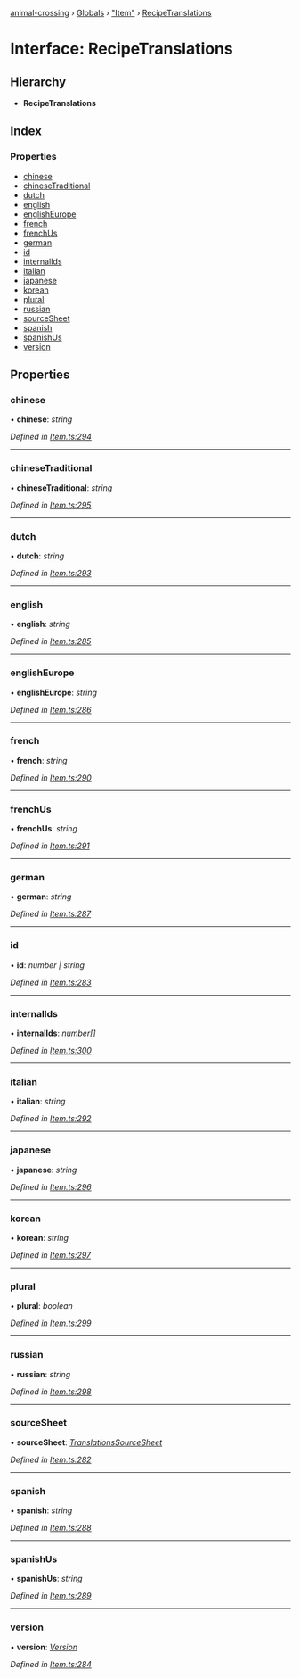[animal-crossing](../README.md) › [Globals](../globals.md) › ["Item"](../modules/_item_.md) › [RecipeTranslations](_item_.recipetranslations.md)

# Interface: RecipeTranslations

## Hierarchy

* **RecipeTranslations**

## Index

### Properties

* [chinese](_item_.recipetranslations.md#chinese)
* [chineseTraditional](_item_.recipetranslations.md#chinesetraditional)
* [dutch](_item_.recipetranslations.md#dutch)
* [english](_item_.recipetranslations.md#english)
* [englishEurope](_item_.recipetranslations.md#englisheurope)
* [french](_item_.recipetranslations.md#french)
* [frenchUs](_item_.recipetranslations.md#frenchus)
* [german](_item_.recipetranslations.md#german)
* [id](_item_.recipetranslations.md#id)
* [internalIds](_item_.recipetranslations.md#internalids)
* [italian](_item_.recipetranslations.md#italian)
* [japanese](_item_.recipetranslations.md#japanese)
* [korean](_item_.recipetranslations.md#korean)
* [plural](_item_.recipetranslations.md#plural)
* [russian](_item_.recipetranslations.md#russian)
* [sourceSheet](_item_.recipetranslations.md#sourcesheet)
* [spanish](_item_.recipetranslations.md#spanish)
* [spanishUs](_item_.recipetranslations.md#spanishus)
* [version](_item_.recipetranslations.md#version)

## Properties

###  chinese

• **chinese**: *string*

*Defined in [Item.ts:294](https://github.com/Norviah/animal-crossing/blob/577801d/module/types/Item.ts#L294)*

___

###  chineseTraditional

• **chineseTraditional**: *string*

*Defined in [Item.ts:295](https://github.com/Norviah/animal-crossing/blob/577801d/module/types/Item.ts#L295)*

___

###  dutch

• **dutch**: *string*

*Defined in [Item.ts:293](https://github.com/Norviah/animal-crossing/blob/577801d/module/types/Item.ts#L293)*

___

###  english

• **english**: *string*

*Defined in [Item.ts:285](https://github.com/Norviah/animal-crossing/blob/577801d/module/types/Item.ts#L285)*

___

###  englishEurope

• **englishEurope**: *string*

*Defined in [Item.ts:286](https://github.com/Norviah/animal-crossing/blob/577801d/module/types/Item.ts#L286)*

___

###  french

• **french**: *string*

*Defined in [Item.ts:290](https://github.com/Norviah/animal-crossing/blob/577801d/module/types/Item.ts#L290)*

___

###  frenchUs

• **frenchUs**: *string*

*Defined in [Item.ts:291](https://github.com/Norviah/animal-crossing/blob/577801d/module/types/Item.ts#L291)*

___

###  german

• **german**: *string*

*Defined in [Item.ts:287](https://github.com/Norviah/animal-crossing/blob/577801d/module/types/Item.ts#L287)*

___

###  id

• **id**: *number | string*

*Defined in [Item.ts:283](https://github.com/Norviah/animal-crossing/blob/577801d/module/types/Item.ts#L283)*

___

###  internalIds

• **internalIds**: *number[]*

*Defined in [Item.ts:300](https://github.com/Norviah/animal-crossing/blob/577801d/module/types/Item.ts#L300)*

___

###  italian

• **italian**: *string*

*Defined in [Item.ts:292](https://github.com/Norviah/animal-crossing/blob/577801d/module/types/Item.ts#L292)*

___

###  japanese

• **japanese**: *string*

*Defined in [Item.ts:296](https://github.com/Norviah/animal-crossing/blob/577801d/module/types/Item.ts#L296)*

___

###  korean

• **korean**: *string*

*Defined in [Item.ts:297](https://github.com/Norviah/animal-crossing/blob/577801d/module/types/Item.ts#L297)*

___

###  plural

• **plural**: *boolean*

*Defined in [Item.ts:299](https://github.com/Norviah/animal-crossing/blob/577801d/module/types/Item.ts#L299)*

___

###  russian

• **russian**: *string*

*Defined in [Item.ts:298](https://github.com/Norviah/animal-crossing/blob/577801d/module/types/Item.ts#L298)*

___

###  sourceSheet

• **sourceSheet**: *[TranslationsSourceSheet](../enums/_item_.translationssourcesheet.md)*

*Defined in [Item.ts:282](https://github.com/Norviah/animal-crossing/blob/577801d/module/types/Item.ts#L282)*

___

###  spanish

• **spanish**: *string*

*Defined in [Item.ts:288](https://github.com/Norviah/animal-crossing/blob/577801d/module/types/Item.ts#L288)*

___

###  spanishUs

• **spanishUs**: *string*

*Defined in [Item.ts:289](https://github.com/Norviah/animal-crossing/blob/577801d/module/types/Item.ts#L289)*

___

###  version

• **version**: *[Version](../enums/_item_.version.md)*

*Defined in [Item.ts:284](https://github.com/Norviah/animal-crossing/blob/577801d/module/types/Item.ts#L284)*
